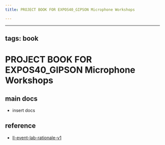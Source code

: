 ```yaml
---
title: PROJECT BOOK FOR EXPOS40_GIPSON Microphone Workshops

---
```



---
tags: book
---

PROJECT BOOK FOR EXPOS40_GIPSON Microphone Workshops
===

main docs
---

- insert docs

reference
---

- [ll-event-lab-rationale-v1](/AunryFEcRm6SG8qAbHAyIw)

